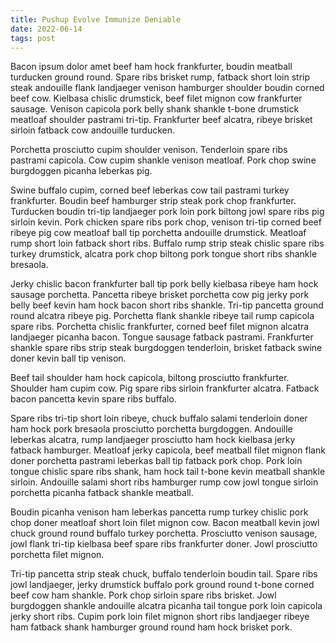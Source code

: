 ```yaml
---
title: Pushup Evolve Immunize Deniable
date: 2022-06-14
tags: post
---
```


Bacon ipsum dolor amet beef ham hock frankfurter, boudin meatball turducken ground round.  Spare ribs brisket rump, fatback short loin strip steak andouille flank landjaeger venison hamburger shoulder boudin corned beef cow.  Kielbasa chislic drumstick, beef filet mignon cow frankfurter sausage.  Venison capicola pork belly shank shankle t-bone drumstick meatloaf shoulder pastrami tri-tip.  Frankfurter beef alcatra, ribeye brisket sirloin fatback cow andouille turducken.

Porchetta prosciutto cupim shoulder venison.  Tenderloin spare ribs pastrami capicola.  Cow cupim shankle venison meatloaf.  Pork chop swine burgdoggen picanha leberkas pig.

Swine buffalo cupim, corned beef leberkas cow tail pastrami turkey frankfurter.  Boudin beef hamburger strip steak pork chop frankfurter.  Turducken boudin tri-tip landjaeger pork loin pork biltong jowl spare ribs pig sirloin kevin.  Pork chicken spare ribs pork chop, venison tri-tip corned beef ribeye pig cow meatloaf ball tip porchetta andouille drumstick.  Meatloaf rump short loin fatback short ribs.  Buffalo rump strip steak chislic spare ribs turkey drumstick, alcatra pork chop biltong pork tongue short ribs shankle bresaola.

Jerky chislic bacon frankfurter ball tip pork belly kielbasa ribeye ham hock sausage porchetta.  Pancetta ribeye brisket porchetta cow pig jerky pork belly beef kevin ham hock bacon short ribs shankle.  Tri-tip pancetta ground round alcatra ribeye pig.  Porchetta flank shankle ribeye tail rump capicola spare ribs.  Porchetta chislic frankfurter, corned beef filet mignon alcatra landjaeger picanha bacon.  Tongue sausage fatback pastrami.  Frankfurter shankle spare ribs strip steak burgdoggen tenderloin, brisket fatback swine doner kevin ball tip venison.

Beef tail shoulder ham hock capicola, biltong prosciutto frankfurter.  Shoulder ham cupim cow.  Pig spare ribs sirloin frankfurter alcatra.  Fatback bacon pancetta kevin spare ribs buffalo.

Spare ribs tri-tip short loin ribeye, chuck buffalo salami tenderloin doner ham hock pork bresaola prosciutto porchetta burgdoggen.  Andouille leberkas alcatra, rump landjaeger prosciutto ham hock kielbasa jerky fatback hamburger.  Meatloaf jerky capicola, beef meatball filet mignon flank doner porchetta pastrami leberkas ball tip fatback pork chop.  Pork loin tongue chislic spare ribs shank, ham hock tail t-bone kevin meatball shankle sirloin.  Andouille salami short ribs hamburger rump cow jowl tongue sirloin porchetta picanha fatback shankle meatball.

Boudin picanha venison ham leberkas pancetta rump turkey chislic pork chop doner meatloaf short loin filet mignon cow.  Bacon meatball kevin jowl chuck ground round buffalo turkey porchetta.  Prosciutto venison sausage, jowl flank tri-tip kielbasa beef spare ribs frankfurter doner.  Jowl prosciutto porchetta filet mignon.

Tri-tip pancetta strip steak chuck, buffalo tenderloin boudin tail.  Spare ribs jowl landjaeger, jerky drumstick buffalo pork ground round t-bone corned beef cow ham shankle.  Pork chop sirloin spare ribs brisket.  Jowl burgdoggen shankle andouille alcatra picanha tail tongue pork loin capicola jerky short ribs.  Cupim pork loin filet mignon short ribs landjaeger ribeye ham fatback shank hamburger ground round ham hock brisket pork.